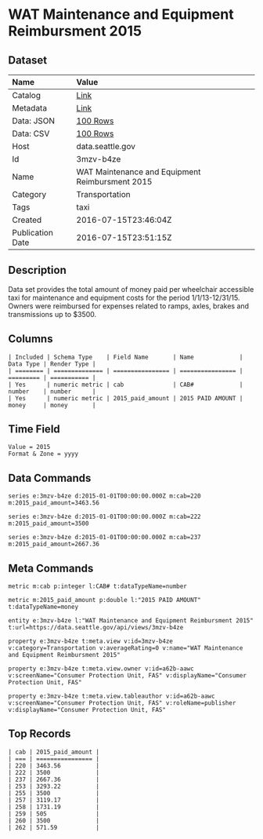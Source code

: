 # WAT Maintenance and Equipment Reimbursment 2015

## Dataset

| Name | Value |
| :--- | :---- |
| Catalog | [Link](https://catalog.data.gov/dataset/wat-maintenance-and-equipment-reimbursment-2015) |
| Metadata | [Link](https://data.seattle.gov/api/views/3mzv-b4ze) |
| Data: JSON | [100 Rows](https://data.seattle.gov/api/views/3mzv-b4ze/rows.json?max_rows=100) |
| Data: CSV | [100 Rows](https://data.seattle.gov/api/views/3mzv-b4ze/rows.csv?max_rows=100) |
| Host | data.seattle.gov |
| Id | 3mzv-b4ze |
| Name | WAT Maintenance and Equipment Reimbursment 2015 |
| Category | Transportation |
| Tags | taxi |
| Created | 2016-07-15T23:46:04Z |
| Publication Date | 2016-07-15T23:51:15Z |

## Description

Data set provides the total amount of money paid per wheelchair accessible taxi for maintenance and equipment costs for the period 1/1/13-12/31/15. Owners were reimbursed for expenses related to ramps, axles, brakes and transmissions up to $3500.

## Columns

```ls
| Included | Schema Type    | Field Name       | Name             | Data Type | Render Type |
| ======== | ============== | ================ | ================ | ========= | =========== |
| Yes      | numeric metric | cab              | CAB#             | number    | number      |
| Yes      | numeric metric | 2015_paid_amount | 2015 PAID AMOUNT | money     | money       |
```

## Time Field

```ls
Value = 2015
Format & Zone = yyyy
```

## Data Commands

```ls
series e:3mzv-b4ze d:2015-01-01T00:00:00.000Z m:cab=220 m:2015_paid_amount=3463.56

series e:3mzv-b4ze d:2015-01-01T00:00:00.000Z m:cab=222 m:2015_paid_amount=3500

series e:3mzv-b4ze d:2015-01-01T00:00:00.000Z m:cab=237 m:2015_paid_amount=2667.36
```

## Meta Commands

```ls
metric m:cab p:integer l:CAB# t:dataTypeName=number

metric m:2015_paid_amount p:double l:"2015 PAID AMOUNT" t:dataTypeName=money

entity e:3mzv-b4ze l:"WAT Maintenance and Equipment Reimbursment 2015" t:url=https://data.seattle.gov/api/views/3mzv-b4ze

property e:3mzv-b4ze t:meta.view v:id=3mzv-b4ze v:category=Transportation v:averageRating=0 v:name="WAT Maintenance and Equipment Reimbursment 2015"

property e:3mzv-b4ze t:meta.view.owner v:id=a62b-aawc v:screenName="Consumer Protection Unit, FAS" v:displayName="Consumer Protection Unit, FAS"

property e:3mzv-b4ze t:meta.view.tableauthor v:id=a62b-aawc v:screenName="Consumer Protection Unit, FAS" v:roleName=publisher v:displayName="Consumer Protection Unit, FAS"
```

## Top Records

```ls
| cab | 2015_paid_amount | 
| === | ================ | 
| 220 | 3463.56          | 
| 222 | 3500             | 
| 237 | 2667.36          | 
| 253 | 3293.22          | 
| 255 | 3500             | 
| 257 | 3119.17          | 
| 258 | 1731.19          | 
| 259 | 505              | 
| 260 | 3500             | 
| 262 | 571.59           | 
```